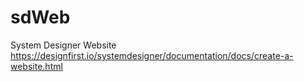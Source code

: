 # sdWeb
System Designer Website
https://designfirst.io/systemdesigner/documentation/docs/create-a-website.html
